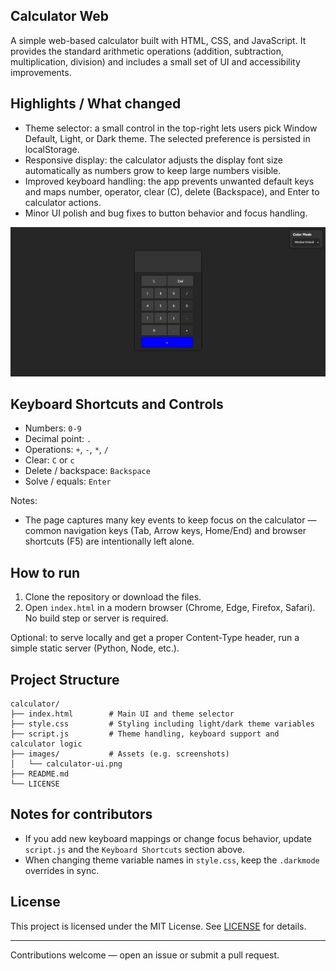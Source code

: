 ## Calculator Web

A simple web-based calculator built with HTML, CSS, and JavaScript. It provides the standard arithmetic operations (addition, subtraction, multiplication, division) and includes a small set of UI and accessibility improvements.

## Highlights / What changed

- Theme selector: a small control in the top-right lets users pick Window Default, Light, or Dark theme. The selected preference is persisted in localStorage.
- Responsive display: the calculator adjusts the display font size automatically as numbers grow to keep large numbers visible.
- Improved keyboard handling: the app prevents unwanted default keys and maps number, operator, clear (C), delete (Backspace), and Enter to calculator actions.
- Minor UI polish and bug fixes to button behavior and focus handling.

![Screenshot](images/calculator-ui.png)

## Keyboard Shortcuts and Controls

- Numbers: `0-9`
- Decimal point: `.`
- Operations: `+`, `-`, `*`, `/`
- Clear: `C` or `c`
- Delete / backspace: `Backspace`
- Solve / equals: `Enter`

Notes:
- The page captures many key events to keep focus on the calculator — common navigation keys (Tab, Arrow keys, Home/End) and browser shortcuts (F5) are intentionally left alone.

## How to run

1. Clone the repository or download the files.
2. Open `index.html` in a modern browser (Chrome, Edge, Firefox, Safari). No build step or server is required.

Optional: to serve locally and get a proper Content-Type header, run a simple static server (Python, Node, etc.).

## Project Structure

```
calculator/
├── index.html        # Main UI and theme selector
├── style.css         # Styling including light/dark theme variables
├── script.js         # Theme handling, keyboard support and calculator logic
├── images/           # Assets (e.g. screenshots)
│   └── calculator-ui.png
├── README.md
└── LICENSE
```

## Notes for contributors

- If you add new keyboard mappings or change focus behavior, update `script.js` and the `Keyboard Shortcuts` section above.
- When changing theme variable names in `style.css`, keep the `.darkmode` overrides in sync.

## License

This project is licensed under the MIT License. See [LICENSE](LICENSE) for details.

---

Contributions welcome — open an issue or submit a pull request.